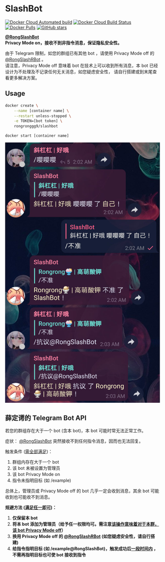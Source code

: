 # SlashBot
[![Docker Cloud Automated build](https://img.shields.io/docker/cloud/automated/rongronggg9/slashbot)](https://hub.docker.com/r/rongronggg9/slashbot)
[![Docker Cloud Build Status](https://img.shields.io/docker/cloud/build/rongronggg9/slashbot)](https://hub.docker.com/r/rongronggg9/slashbot)
[![Docker Pulls](https://img.shields.io/docker/pulls/rongronggg9/slashbot)](https://hub.docker.com/r/rongronggg9/slashbot)
[![GitHub stars](https://img.shields.io/github/stars/Rongronggg9/SlashBot?style=social)](https://github.com/Rongronggg9/SlashBot)

**[@RongSlashBot](https://t.me/RongSlashBot)**  
**Privacy Mode on，接收不到非指令消息，保证隐私安全性。**  

由于 Telegram 限制，如您的群组已有其他 bot ，请使用 Privacy Mode off 的 [@RongSlashRBot](https://t.me/RongSlashRBot) 。  
请注意，Privacy Mode off 意味着 bot 在技术上可以收到所有消息，本 bot 已经设计为不处理及不记录任何无关消息，如您疑虑安全性，
请自行搭建或到末尾查看更多解决方案。

## Usage
```sh
docker create \
    --name [container name] \
    --restart unless-stopped \
    -e TOKEN=[bot token] \
    rongronggg9/slashbot
```
```sh
docker start [container name]
```

![](resources/example.jpg)

## 薛定谔的 Telegram Bot API
若您的群组存在大于一个 bot (含本 bot)，本 bot 可能时常无法正常工作。

症状：
[@RongSlashBot](https://t.me/RongSlashBot) 突然接收不到任何指令消息，因而也无法回复。

触发条件 (<u>需全部满足</u>)：
1. 群组内存在大于一个 bot
2. 该 bot 未被设置为管理员
3. 该 bot Privacy Mode on
4. 指令未指明目标 (如 /example)

总体上，管理员或 Privacy Mode off 的 bot 几乎一定会收到消息，其余 bot 可能收到也可能收不到消息。

**规避方法 (<u>满足任一即可</u>)：**  
1. **仅保留本 bot**
2. **将本 bot 添加为管理员（给予任一权限均可。需注意<u>该操作意味着对于本群，该 bot Privacy Mode off</u>）**
3. **换用 Privacy Mode off 的 [@RongSlashRBot](https://t.me/RongSlashRBot) (如您疑虑安全性，请自行搭建)**
4. **给指令指明目标 (如 /example@RongSlashBot)，触发成功后<u>一段时间内</u> ，不需再指明目标也可使 bot 接收到指令**
